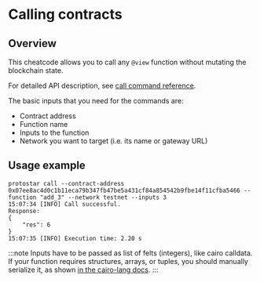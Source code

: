 # Calling contracts

## Overview

This cheatcode allows you to call any `@view` function without mutating the blockchain state.  

For detailed API description, see [call command reference](../../cli-reference.md#call).

The basic inputs that you need for the commands are:
- Contract address
- Function name
- Inputs to the function
- Network you want to target (i.e. its name or gateway URL)

## Usage example

```shell 
protostar call --contract-address 0x07ee8ac4d0c1b11eca79b347fb47be5a431cf84a854542b9fbe14f11cfba5466 --function "add_3" --network testnet --inputs 3
15:07:34 [INFO] Call successful.
Response:
{
    "res": 6
}
15:07:35 [INFO] Execution time: 2.20 s
```

:::note
Inputs have to be passed as list of felts (integers), like cairo calldata. If your function requires structures, arrays, or tuples, you should manually serialize it, as shown [in the cairo-lang docs](https://www.cairo-lang.org/docs/hello_starknet/more_features.html#array-arguments-in-calldata).
:::